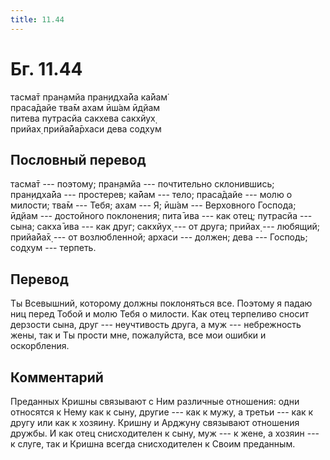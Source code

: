 ```yaml
---
title: 11.44
---
```


# Бг. 11.44
тасма̄т пран̣амйа пран̣идха̄йа ка̄йам̇<br/>
праса̄дайе тва̄м ахам ӣш́ам ӣд̣йам<br/>
питева путрасйа сакхева сакхйух̣<br/>
прийах̣ прийа̄йа̄рхаси дева сод̣хум
## Пословный перевод

тасма̄т --- поэтому; пран̣амйа --- почтительно склонившись; пран̣идха̄йа ---
простерев; ка̄йам --- тело; праса̄дайе --- молю о милости; тва̄м --- Тебя;
ахам --- Я; ӣш́ам --- Верховного Господа; ӣд̣йам --- достойного
поклонения; пита̄ ива --- как отец; путрасйа --- сына; сакха̄ ива --- как
друг; сакхйух̣ --- от друга; прийах̣ --- любящий; прийа̄йа̄х̣ --- от
возлюбленной; архаси --- должен; дева --- Господь; сод̣хум --- терпеть.

## Перевод

Ты Всевышний, которому должны поклоняться все. Поэтому я падаю ниц перед
Тобой и молю Тебя о милости. Как отец терпеливо сносит дерзости сына,
друг --- неучтивость друга, а муж --- небрежность жены, так и Ты прости
мне, пожалуйста, все мои ошибки и оскорбления.

## Комментарий

Преданных Кришны связывают с Ним различные отношения: одни относятся к
Нему как к сыну, другие --- как к мужу, а третьи --- как к другу или как
к хозяину. Кришну и Арджуну связывают отношения дружбы. И как отец
снисходителен к сыну, муж --- к жене, а хозяин --- к слуге, так и Кришна
всегда снисходителен к Своим преданным.
